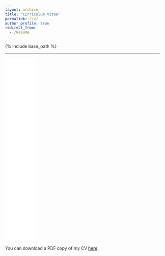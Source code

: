 ```yaml
---
layout: archive
title: "Cirriculum Vitae"
permalink: /cv/
author_profile: true
redirect_from:
  - /Resume
---
```

{% include base_path %}

---

<iframe src="/files/pdf/Nishant_CV.pdf" width="100" height="600" frameborder="0" border="0" marginwidth="0" marginheight="0"></iframe>

You can download a PDF copy of my CV [here](/files/pdf/Nishant_CV.pdf).
